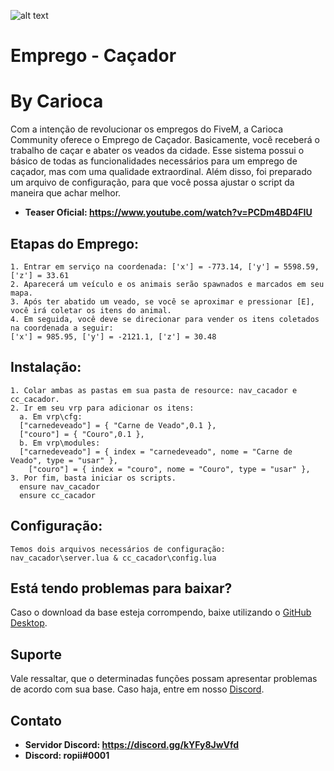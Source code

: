![alt text](https://i.imgur.com/i2CODhn.png)

# Emprego - Caçador
# By Carioca
Com a intenção de revolucionar os empregos do FiveM, a Carioca Community oferece o Emprego de Caçador. Basicamente, você receberá o trabalho de caçar e abater os veados da cidade. Esse sistema possui o básico de todas as funcionalidades necessários para um emprego de caçador, mas com uma qualidade extraordinal.
Além disso, foi preparado um arquivo de configuração, para que você possa ajustar o script da maneira que achar melhor.

- **Teaser Oficial: https://www.youtube.com/watch?v=PCDm4BD4FIU**

## Etapas do Emprego:
```
1. Entrar em serviço na coordenada: ['x'] = -773.14, ['y'] = 5598.59, ['z'] = 33.61
2. Aparecerá um veículo e os animais serão spawnados e marcados em seu mapa.
3. Após ter abatido um veado, se você se aproximar e pressionar [E], você irá coletar os itens do animal.
4. Em seguida, você deve se direcionar para vender os itens coletados na coordenada a seguir: 
['x'] = 985.95, ['y'] = -2121.1, ['z'] = 30.48
```

## Instalação:
```
1. Colar ambas as pastas em sua pasta de resource: nav_cacador e cc_cacador.
2. Ir em seu vrp para adicionar os itens:
  a. Em vrp\cfg:
  ["carnedeveado"] = { "Carne de Veado",0.1 },
  ["couro"] = { "Couro",0.1 },
  b. Em vrp\modules:
  ["carnedeveado"] = { index = "carnedeveado", nome = "Carne de Veado", type = "usar" },
	["couro"] = { index = "couro", nome = "Couro", type = "usar" },
3. Por fim, basta iniciar os scripts.
  ensure nav_cacador
  ensure cc_cacador
```

## Configuração:
```
Temos dois arquivos necessários de configuração: nav_cacador\server.lua & cc_cacador\config.lua
```

## Está tendo problemas para baixar?
Caso o download da base esteja corrompendo, baixe utilizando o [GitHub Desktop](https://desktop.github.com).

## Suporte
Vale ressaltar, que o determinadas funções possam apresentar problemas de acordo com sua base. Caso haja, entre em nosso [Discord](https://discord.gg/w6wK9MW4cW).

## Contato
- **Servidor Discord: https://discord.gg/kYFy8JwVfd**
- **Discord: ropii#0001**
